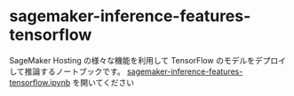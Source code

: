 # sagemaker-inference-features-tensorflow
SageMaker Hosting の様々な機能を利用して TensorFlow のモデルをデプロイして推論するノートブックです。
[sagemaker-inference-features-tensorflow.ipynb](./sagemaker-inference-features-tensorflow.ipynb) を開いてください

